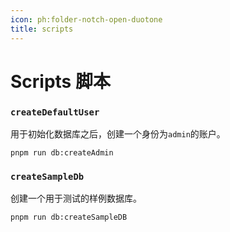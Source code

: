 ```yaml
---
icon: ph:folder-notch-open-duotone
title: scripts
---
```


# Scripts 脚本

### `createDefaultUser`

用于初始化数据库之后，创建一个身份为`admin`的账户。

```shell
pnpm run db:createAdmin
```

### `createSampleDb`

创建一个用于测试的样例数据库。

```shell
pnpm run db:createSampleDB
```